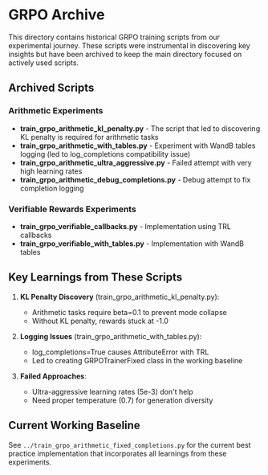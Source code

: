 # GRPO Archive

This directory contains historical GRPO training scripts from our experimental journey. These scripts were instrumental in discovering key insights but have been archived to keep the main directory focused on actively used scripts.

## Archived Scripts

### Arithmetic Experiments
- **train_grpo_arithmetic_kl_penalty.py** - The script that led to discovering KL penalty is required for arithmetic tasks
- **train_grpo_arithmetic_with_tables.py** - Experiment with WandB tables logging (led to log_completions compatibility issue)
- **train_grpo_arithmetic_ultra_aggressive.py** - Failed attempt with very high learning rates
- **train_grpo_arithmetic_debug_completions.py** - Debug attempt to fix completion logging

### Verifiable Rewards Experiments  
- **train_grpo_verifiable_callbacks.py** - Implementation using TRL callbacks
- **train_grpo_verifiable_with_tables.py** - Implementation with WandB tables

## Key Learnings from These Scripts

1. **KL Penalty Discovery** (train_grpo_arithmetic_kl_penalty.py):
   - Arithmetic tasks require beta=0.1 to prevent mode collapse
   - Without KL penalty, rewards stuck at -1.0

2. **Logging Issues** (train_grpo_arithmetic_with_tables.py):
   - log_completions=True causes AttributeError with TRL
   - Led to creating GRPOTrainerFixed class in the working baseline

3. **Failed Approaches**:
   - Ultra-aggressive learning rates (5e-3) don't help
   - Need proper temperature (0.7) for generation diversity

## Current Working Baseline

See `../train_grpo_arithmetic_fixed_completions.py` for the current best practice implementation that incorporates all learnings from these experiments.